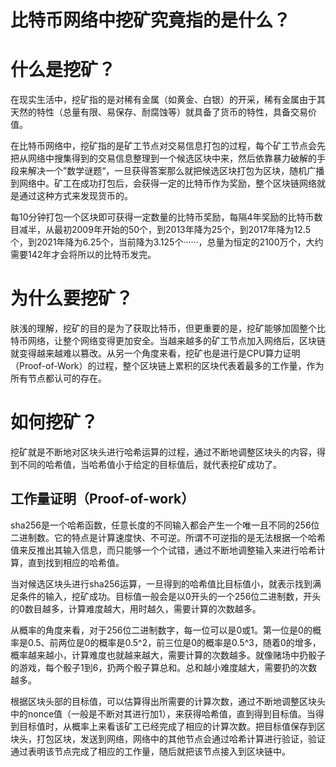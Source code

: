 
# 比特币网络中挖矿究竟指的是什么？


# 什么是挖矿？

在现实生活中，挖矿指的是对稀有金属（如黄金、白银）的开采，稀有金属由于其天然的特性（总量有限、易保存、耐腐蚀等）就具备了货币的特性，具备交易价值。

在比特币网络中，挖矿指的是矿工节点对交易信息打包的过程，每个矿工节点会先把从网络中搜集得到的交易信息整理到一个候选区块中来，然后依靠暴力破解的手段来解决一个”数学谜题“，一旦获得答案那么就把候选区块打包为区块，随机广播到网络中。矿工在成功打包后，会获得一定的比特币作为奖励，整个区块链网络就是通过这种方式来发现货币的。

每10分钟打包一个区块即可获得一定数量的比特币奖励，每隔4年奖励的比特币数目减半，从最初2009年开始的50个，到2013年降为25个，到2017年降为12.5个，到2021年降为6.25个，当前降为3.125个······，总量为恒定的2100万个，大约需要142年才会将所以的比特币发完。



# 为什么要挖矿？

肤浅的理解，挖矿的目的是为了获取比特币，但更重要的是，挖矿能够加固整个比特币网络，让整个网络变得更加安全。当越来越多的矿工节点加入网络后，区块链就变得越来越难以篡改。从另一个角度来看，挖矿也是进行是CPU算力证明（Proof-of-Work）的过程，整个区块链上累积的区块代表着最多的工作量，作为所有节点都认可的存在。



# 如何挖矿？

挖矿就是不断地对区块头进行哈希运算的过程，通过不断地调整区块头的内容，得到不同的哈希值，当哈希值小于给定的目标值后，就代表挖矿成功了。



## 工作量证明（Proof-of-work）

sha256是一个哈希函数，任意长度的不同输入都会产生一个唯一且不同的256位二进制数。它的特点是计算速度快、不可逆。所谓不可逆指的是无法根据一个哈希值来反推出其输入信息，而只能够一个个试错，通过不断地调整输入来进行哈希计算，直到找到相应的哈希值。

当对候选区块头进行sha256运算，一旦得到的哈希值比目标值小，就表示找到满足条件的输入，挖矿成功。目标值一般会是以0开头的一个256位二进制数，开头的0数目越多，计算难度越大，用时越久，需要计算的次数越多。

从概率的角度来看，对于256位二进制数字，每一位可以是0或1。第一位是0的概率是0.5、前两位是0的概率是0.5^2，前三位是0的概率是0.5^3，随着0的增多，概率越来越小，计算难度也就越来越大，需要计算的次数越多。就像赌场中扔骰子的游戏，每个骰子1到6，扔两个骰子算总和。总和越小难度越大，需要扔的次数越多。

根据区块头部的目标值，可以估算得出所需要的计算次数，通过不断地调整区块头中的nonce值（一般是不断对其进行加1），来获得哈希值，直到得到目标值。当得到目标值时，从概率上来看该矿工已经完成了相应的计算次数。把目标值保存到区块头，打包区块，发送到网络，网络中的其他节点会通过哈希计算进行验证，验证通过表明该节点完成了相应的工作量，随后就把该节点接入到区块链中。

